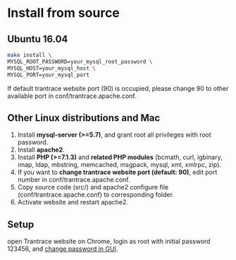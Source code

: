# Install from source

<span id='make'></span>

## Ubuntu 16.04

```sh
make install \
MYSQL_ROOT_PASSWORD=your_mysql_root_password \
MYSQL_HOST=your_mysql_host \
MYSQL_PORT=your_mysql_port
```

If default trantrace website port (90) is occupied, please change 90 to other available port in conf/trantrace.apache.conf.

## Other Linux distributions and Mac

  1. Install **mysql-server (>=5.7)**, and grant root all privileges with root password.
  2. Install **apache2**.
  3. Install **PHP (>=7.1.3)** and **related PHP modules** (bcmath, curl, igbinary, imap, ldap, mbstring, memcached, msgpack, mysql, xml, xmlrpc, zip).
  4. If you want to **change trantrace website port (default: 90)**, edit port number in conf/trantrace.apache.conf.
  5. Copy source code (src/) and apache2 configure file (conf/trantrace.apache.conf) to corresponding folder.
  6. Activate website and restart apache2.
  

## Setup

open Trantrace website on Chrome, login as root with initial password 123456, and  [change password in GUI](../getting-started/registration.md#change-password).

